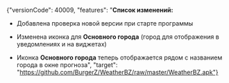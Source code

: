 ﻿{"versionCode": 40009, 
"features": "<strong>Список изменений:</strong><p>
* Добавлена проверка новой версии при старте программы<p>
* Изменена иконка для <strong>Основного города</strong> (город для отображения в уведомлениях и на виджетах)<p>
* Иконка <strong>Основного города</strong> теперь отображается рядом с названием города в окне прогноза", 
"target": "https://github.com/BurgerZ/WeatherBZ/raw/master/WeatherBZ.apk"}